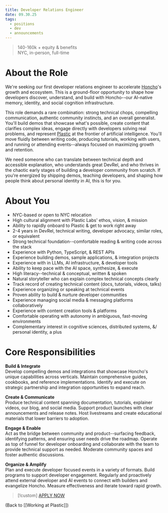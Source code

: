 ```yaml
---
title: Developer Relations Engineer
date: 09.30.25
tags:
  - positions
  - dev
  - announcements
---
```

> 140-160k + equity & benefits  
> NYC, in-person, full-time
# About the Role

We're seeking our first developer relations engineer to accelerate [Honcho](httpps://honcho.dev)'s growth and ecosystem. This is a ground-floor opportunity to shape how developers discover, understand, and build with Honcho--our AI-native memory, identity, and social cognition infrastructure.

This role demands a rare combination: strong technical chops, compelling communication, authentic community instincts, and an overall generalist. You'll build demos that showcase what's possible, create content that clarifies complex ideas, engage directly with developers solving real problems, and represent [Plastic](https://plasticlabs.ai) at the frontier of artificial intelligence. You'll move fluidly between writing code, producing tutorials, working with users, and running or attending events--always focused on maximizing growth and retention.

We need someone who can translate between technical depth and accessible explanation, who understands great DevRel, and who thrives in the chaotic early stages of building a developer community from scratch. If you're energized by shipping demos, teaching developers, and shaping how people think about personal identity in AI, this is for you.
# About You

- NYC-based or open to NYC relocation
- High cultural alignment with Plastic Labs' ethos, vision, & mission
- Ability to rapidly onboard to Plastic & get to work right away
- 2-4 years in DevRel, technical writing, developer advocacy, similar roles, or equivalent
- Strong technical foundation--comfortable reading & writing code across the stack
- Experience with Python, TypeScript, & REST APIs
- Experience building demos, sample applications, & integration projects
- Experience with in LLMs, AI infrastructure, & developer tools
- Ability to keep pace with the AI space, synthesize, & execute
- High literacy--technical & conceptual, written & spoken 
- Natural storyteller who can explain complex technical concepts clearly
- Track record of creating technical content (docs, tutorials, videos, talks)
- Experience organizing or speaking at technical events
- Proven ability to build & nurture developer communities
- Experience managing social media & messaging platforms collaboratively 
- Experience with content creation tools & platforms
- Comfortable operating with autonomy in ambiguous, fast-moving environments
- Complementary interest in cognitive sciences, distributed systems, &/ personal identity, a plus
# Core Responsibilities

**Build & Integrate**  
Develop compelling demos and integrations that showcase Honcho's unique capabilities across verticals. Maintain comprehensive guides, cookbooks, and reference implementations. Identify and execute on strategic partnership and integration opportunities to expand reach.

**Create & Communicate**  
Produce technical content spanning documentation, tutorials, explainer videos, our blog, and social media. Support product launches with clear announcements and release notes. Host livestreams and create educational materials that lower barriers to adoption.

**Engage & Enable**  
Act as the bridge between community and product--surfacing feedback, identifying patterns, and ensuring user needs drive the roadmap. Operate as top of funnel for developer onboarding and collaborate with the team to provide technical support as needed. Moderate community spaces and foster authentic discussions.

**Organize & Amplify**  
Plan and execute developer focused events in a variety of formats. Build programs to support developer engagement. Regularly and proactively attend external developer and AI events to connect with builders and evangelize Honcho. Measure effectiveness and iterate toward rapid growth.

> [!custom] [APPLY NOW](https://plasticlabs.typeform.com/applytoplastic)

(Back to [[Working at Plastic]])